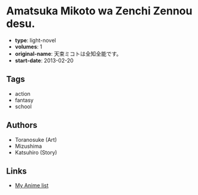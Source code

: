 # Amatsuka Mikoto wa Zenchi Zennou desu.

-   **type**: light-novel
-   **volumes**: 1
-   **original-name**: 天束ミコトは全知全能です。
-   **start-date**: 2013-02-20

## Tags

-   action
-   fantasy
-   school

## Authors

-   Toranosuke (Art)
-   Mizushima
-   Katsuhiro (Story)

## Links

-   [My Anime list](https://myanimelist.net/manga/74603/Amatsuka_Mikoto_wa_Zenchi_Zennou_desu)
